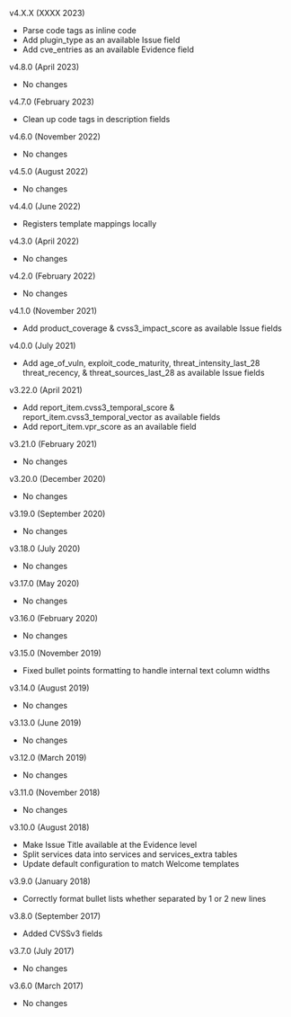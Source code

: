 v4.X.X (XXXX 2023)
  - Parse code tags as inline code
  - Add plugin_type as an available Issue field
  - Add cve_entries as an available Evidence field

v4.8.0 (April 2023)
  - No changes

v4.7.0 (February 2023)
  - Clean up code tags in description fields

v4.6.0 (November 2022)
  - No changes

v4.5.0 (August 2022)
  - No changes

v4.4.0 (June 2022)
  - Registers template mappings locally

v4.3.0 (April 2022)
  - No changes

v4.2.0 (February 2022)
  - No changes

v4.1.0 (November 2021)
  - Add product_coverage & cvss3_impact_score as available Issue fields

v4.0.0 (July 2021)
  - Add age_of_vuln, exploit_code_maturity, threat_intensity_last_28 threat_recency, & threat_sources_last_28 as available Issue fields

v3.22.0 (April 2021)
  - Add report_item.cvss3_temporal_score & report_item.cvss3_temporal_vector as available fields
  - Add report_item.vpr_score as an available field

v3.21.0 (February 2021)
  - No changes

v3.20.0 (December 2020)
  - No changes

v3.19.0 (September 2020)
  - No changes

v3.18.0 (July 2020)
  - No changes

v3.17.0 (May 2020)
  - No changes

v3.16.0 (February 2020)
  - No changes

v3.15.0 (November 2019)
  - Fixed bullet points formatting to handle internal text column widths

v3.14.0 (August 2019)
  - No changes

v3.13.0 (June 2019)
  - No changes

v3.12.0 (March 2019)
  - No changes

v3.11.0 (November 2018)
  - No changes

v3.10.0 (August 2018)
  - Make Issue Title available at the Evidence level
  - Split services data into services and services_extra tables
  - Update default configuration to match Welcome templates

v3.9.0 (January 2018)
  - Correctly format bullet lists whether separated by 1 or 2 new lines

v3.8.0 (September 2017)
  - Added CVSSv3 fields

v3.7.0 (July 2017)
  - No changes

v3.6.0 (March 2017)
  - No changes
